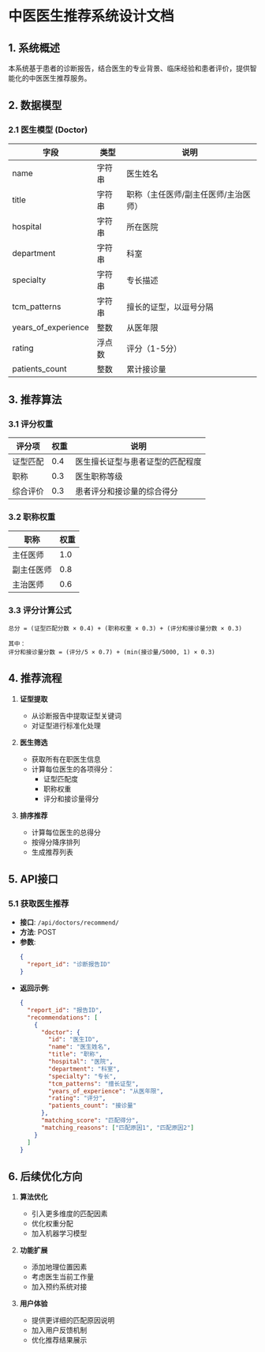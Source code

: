 # 中医医生推荐系统设计文档

## 1. 系统概述

本系统基于患者的诊断报告，结合医生的专业背景、临床经验和患者评价，提供智能化的中医医生推荐服务。

## 2. 数据模型

### 2.1 医生模型 (Doctor)

| 字段 | 类型 | 说明 |
|------|------|------|
| name | 字符串 | 医生姓名 |
| title | 字符串 | 职称（主任医师/副主任医师/主治医师） |
| hospital | 字符串 | 所在医院 |
| department | 字符串 | 科室 |
| specialty | 字符串 | 专长描述 |
| tcm_patterns | 字符串 | 擅长的证型，以逗号分隔 |
| years_of_experience | 整数 | 从医年限 |
| rating | 浮点数 | 评分（1-5分） |
| patients_count | 整数 | 累计接诊量 |

## 3. 推荐算法

### 3.1 评分权重

| 评分项 | 权重 | 说明 |
|--------|------|------|
| 证型匹配 | 0.4 | 医生擅长证型与患者证型的匹配程度 |
| 职称 | 0.3 | 医生职称等级 |
| 综合评价 | 0.3 | 患者评分和接诊量的综合得分 |

### 3.2 职称权重

| 职称 | 权重 |
|------|------|
| 主任医师 | 1.0 |
| 副主任医师 | 0.8 |
| 主治医师 | 0.6 |

### 3.3 评分计算公式

```
总分 = (证型匹配分数 × 0.4) + (职称权重 × 0.3) + (评分和接诊量分数 × 0.3)

其中：
评分和接诊量分数 = (评分/5 × 0.7) + (min(接诊量/5000, 1) × 0.3)
```

## 4. 推荐流程

1. **证型提取**
   - 从诊断报告中提取证型关键词
   - 对证型进行标准化处理

2. **医生筛选**
   - 获取所有在职医生信息
   - 计算每位医生的各项得分：
     - 证型匹配度
     - 职称权重
     - 评分和接诊量得分

3. **排序推荐**
   - 计算每位医生的总得分
   - 按得分降序排列
   - 生成推荐列表

## 5. API接口

### 5.1 获取医生推荐

- **接口**: `/api/doctors/recommend/`
- **方法**: POST
- **参数**: 
  ```json
  {
    "report_id": "诊断报告ID"
  }
  ```
- **返回示例**:
  ```json
  {
    "report_id": "报告ID",
    "recommendations": [
      {
        "doctor": {
          "id": "医生ID",
          "name": "医生姓名",
          "title": "职称",
          "hospital": "医院",
          "department": "科室",
          "specialty": "专长",
          "tcm_patterns": "擅长证型",
          "years_of_experience": "从医年限",
          "rating": "评分",
          "patients_count": "接诊量"
        },
        "matching_score": "匹配得分",
        "matching_reasons": ["匹配原因1", "匹配原因2"]
      }
    ]
  }
  ```

## 6. 后续优化方向

1. **算法优化**
   - 引入更多维度的匹配因素
   - 优化权重分配
   - 加入机器学习模型

2. **功能扩展**
   - 添加地理位置因素
   - 考虑医生当前工作量
   - 加入预约系统对接

3. **用户体验**
   - 提供更详细的匹配原因说明
   - 加入用户反馈机制
   - 优化推荐结果展示
